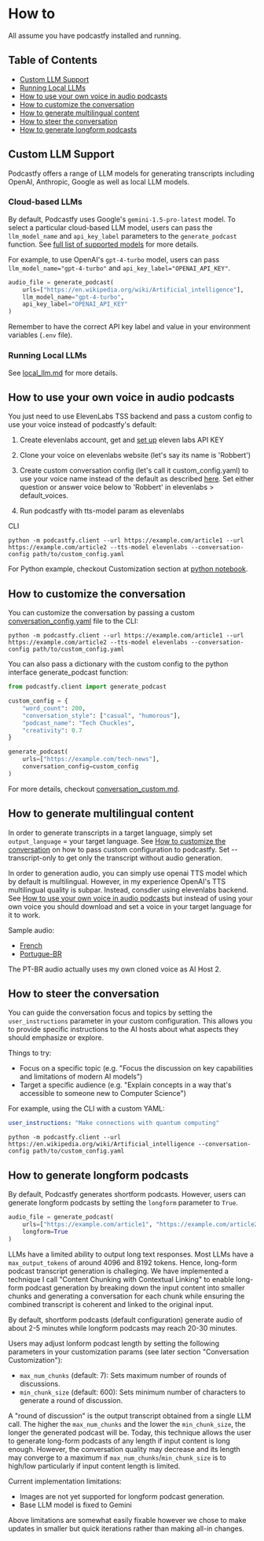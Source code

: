 # How to

All assume you have podcastfy installed and running.

## Table of Contents

- [Custom LLM Support](#custom-llm-support)
- [Running Local LLMs](#running-local-llms)
- [How to use your own voice in audio podcasts](#how-to-use-your-own-voice-in-audio-podcasts)
- [How to customize the conversation](#how-to-customize-the-conversation)
- [How to generate multilingual content](#how-to-generate-multilingual-content)
- [How to steer the conversation](#how-to-steer-the-conversation)
- [How to generate longform podcasts](#how-to-generate-longform-podcasts)


## Custom LLM Support

Podcastfy offers a range of LLM models for generating transcripts including OpenAI, Anthropic, Google as well as local LLM models.

### Cloud-based LLMs

By default, Podcastfy uses Google's `gemini-1.5-pro-latest` model. To select a particular cloud-based LLM model, users can pass the `llm_model_name` and `api_key_label` parameters to the `generate_podcast` function. See [full list of supported models](https://docs.litellm.ai/docs/providers) for more details.

For example, to use OpenAI's `gpt-4-turbo` model, users can pass `llm_model_name="gpt-4-turbo"` and `api_key_label="OPENAI_API_KEY"`.

```python
audio_file = generate_podcast(
    urls=["https://en.wikipedia.org/wiki/Artificial_intelligence"],
    llm_model_name="gpt-4-turbo",
    api_key_label="OPENAI_API_KEY"
)
```

Remember to have the correct API key label and value in your environment variables (`.env` file).

### Running Local LLMs

See [local_llm.md](local_llm.md) for more details.

## How to use your own voice in audio podcasts

You just need to use ElevenLabs TSS backend and pass a custom config to use your voice instead of podcastfy's default:
  
1. Create elevenlabs account, get and [set up](https://github.com/souzatharsis/podcastfy/blob/main/usage/config.md) eleven labs API KEY

2. Clone your voice on elevenlabs website (let's say its name is 'Robbert')

4. Create custom conversation config (let's call it custom_config.yaml) to use your voice name instead of the default as described [here](https://github.com/souzatharsis/podcastfy/blob/main/usage/conversation_custom.md#text-to-speech-tts-settings). Set either question or answer voice below to 'Robbert' in elevenlabs > default_voices.

6. Run podcastfy with tts-model param as elevenlabs

CLI
   ```
   python -m podcastfy.client --url https://example.com/article1 --url https://example.com/article2 --tts-model elevenlabs --conversation-config path/to/custom_config.yaml
   ```
For Python example, checkout Customization section at [python notebook](https://github.com/souzatharsis/podcastfy/blob/main/podcastfy.ipynb).

## How to customize the conversation

You can customize the conversation by passing a custom [conversation_config.yaml](https://github.com/souzatharsis/podcastfy/blob/main/podcastfy/conversation_config.yaml) file to the CLI: 

```
python -m podcastfy.client --url https://example.com/article1 --url https://example.com/article2 --tts-model elevenlabs --conversation-config path/to/custom_config.yaml
```

You can also pass a dictionary with the custom config to the python interface generate_podcast function:

```python
from podcastfy.client import generate_podcast

custom_config = {
    "word_count": 200,
    "conversation_style": ["casual", "humorous"],
    "podcast_name": "Tech Chuckles",
    "creativity": 0.7
}

generate_podcast(
    urls=["https://example.com/tech-news"],
    conversation_config=custom_config
)
```
For more details, checkout [conversation_custom.md](https://github.com/souzatharsis/podcastfy/blob/main/usage/conversation_custom.md).

## How to generate multilingual content

In order to generate transcripts in a target language, simply set `output_language` = your target language. See [How to customize the conversation](#how-to-customize-the-conversation) on how to pass custom configuration to podcastfy. Set --transcript-only to get only the transcript without audio generation.

In order to generation audio, you can simply use openai TTS model which by default is multilingual. However, in my experience OpenAI's TTS multilingual quality is subpar. Instead, consdier using elevenlabs backend. See [How to use your own voice in audio podcasts](#how-to-use-your-own-voice-in-audio-podcasts) but instead of using your own voice you should download and set a voice in your target language for it to work.

Sample audio:
- [French](https://github.com/souzatharsis/podcastfy/blob/main/data/audio/podcast_FR_AGRO.mp3)
- [Portugue-BR](https://github.com/souzatharsis/podcastfy/blob/main/data/audio/podcast_thatupiso_BR.mp3)

The PT-BR audio actually uses my own cloned voice as AI Host 2.


## How to steer the conversation

You can guide the conversation focus and topics by setting the `user_instructions` parameter in your custom configuration. This allows you to provide specific instructions to the AI hosts about what aspects they should emphasize or explore.

Things to try:
- Focus on a specific topic (e.g. "Focus the discussion on key capabilities and limitations of modern AI models")
- Target a specific audience (e.g. "Explain concepts in a way that's accessible to someone new to Computer Science")

For example, using the CLI with a custom YAML:

```yaml
user_instructions: "Make connections with quantum computing"
```

```
python -m podcastfy.client --url https://en.wikipedia.org/wiki/Artificial_intelligence --conversation-config path/to/custom_config.yaml
```


## How to generate longform podcasts

By default, Podcastfy generates shortform podcasts. However, users can generate longform podcasts by setting the `longform` parameter to `True`.

```python
audio_file = generate_podcast(
    urls=["https://example.com/article1", "https://example.com/article2"],
    longform=True
)
```

LLMs have a limited ability to output long text responses. Most LLMs have a `max_output_tokens` of around 4096 and 8192 tokens. Hence, long-form podcast transcript generation is challeging. We have implemented a technique I call "Content Chunking with Contextual Linking" to enable long-form podcast generation by breaking down the input content into smaller chunks and generating a conversation for each chunk while ensuring the combined transcript is coherent and linked to the original input.

By default, shortform podcasts (default configuration) generate audio of about 2-5 minutes while longform podcasts may reach 20-30 minutes.

Users may adjust lonform podcast length by setting the following parameters in your customization params (see later section "Conversation Customization"):
- `max_num_chunks` (default: 7): Sets maximum number of rounds of discussions.
- `min_chunk_size` (default: 600): Sets minimum number of characters to generate a round of discussion.

A "round of discussion" is the output transcript obtained from a single LLM call. The higher the `max_num_chunks` and the lower the `min_chunk_size`, the longer the generated podcast will be.
Today, this technique allows the user to generate long-form podcasts of any length if input content is long enough. However, the conversation quality may decrease and its length may converge to a maximum if `max_num_chunks`/`min_chunk_size` is to high/low particularly if input content length is limited.

Current implementation limitations:
- Images are not yet supported for longform podcast generation.
- Base LLM model is fixed to Gemini

Above limitations are somewhat easily fixable however we chose to make updates in smaller but quick iterations rather than making all-in changes.

